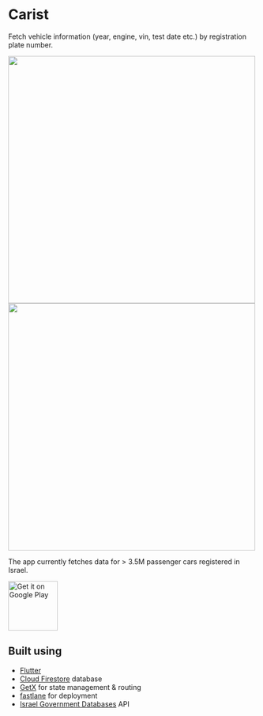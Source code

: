 # Carist

Fetch vehicle information (year, engine, vin, test date etc.) by registration plate number.

<img src=https://user-images.githubusercontent.com/13087114/131214254-9d8c79d8-6f28-49de-b7a4-7b10fd78e6ac.jpg height=500/> <img src=https://user-images.githubusercontent.com/13087114/131214257-817048af-6540-43b2-a3e9-a84b4e4878b9.jpg height=500/>

The app currently fetches data for > 3.5M passenger cars registered in Israel.

<a href='https://play.google.com/store/apps/details?id=app.carist&pcampaignid=pcampaignidMKT-Other-global-all-co-prtnr-py-PartBadge-Mar2515-1'><img alt='Get it on Google Play' src='https://play.google.com/intl/en_us/badges/static/images/badges/en_badge_web_generic.png' height=100/></a>

## Built using
- <a href=https://flutter.dev/>Flutter</a>
- <a href=https://firebase.google.com/docs/firestore>Cloud Firestore</a> database
- <a href=https://github.com/jonataslaw/getx>GetX</a> for state management & routing
- <a href=https://fastlane.tools/>fastlane</a> for deployment
- <a href=https://data.gov.il/>Israel Government Databases</a> API
